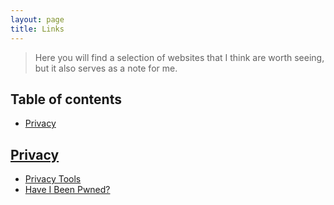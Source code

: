 ```yaml
---
layout: page
title: Links
---
```


> Here you will find a selection of websites that I think are worth seeing, but it also serves as a note for me.

## Table of contents
- [Privacy](#Privacy)

## [Privacy](#Privacy)
- [Privacy Tools](https://www.privacytools.io/)
- [Have I Been Pwned?](https://haveibeenpwned.com/)
